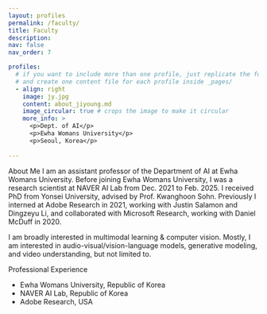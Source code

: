 ```yaml
---
layout: profiles
permalink: /faculty/
title: Faculty
description: 
nav: false
nav_order: 7

profiles:
  # if you want to include more than one profile, just replicate the following block
  # and create one content file for each profile inside _pages/
  - align: right
    image: jy.jpg
    content: about_jiyoung.md
    image_circular: true # crops the image to make it circular
    more_info: >
      <p>Dept. of AI</p>
      <p>Ewha Womans University</p>
      <p>Seoul, Korea</p>
 
---
```

About Me
I am an assistant professor of the Department of AI at Ewha Womans University. Before joining Ewha Womans University, I was a research scientist at NAVER AI Lab from Dec. 2021 to Feb. 2025. I received PhD from Yonsei University, advised by Prof. Kwanghoon Sohn. Previously I interned at Adobe Research in 2021, working with Justin Salamon and Dingzeyu Li, and collaborated with Microsoft Research, working with Daniel McDuff in 2020.

I am broadly interested in multimodal learning & computer vision. Mostly, I am interested in audio-visual/vision-language models, generative modeling, and video understanding, but not limited to.

Professional Experience
- Ewha Womans University, Republic of Korea
- NAVER AI Lab, Republic of Korea
- Adobe Research, USA
  
